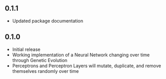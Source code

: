 ## 0.1.1

* Updated package documentation

## 0.1.0

* Initial release
* Working implementation of a Neural Network changing over time through Genetic Evolution
* Perceptrons and Perceptron Layers will mutate, duplicate, and remove themselves randomly over time